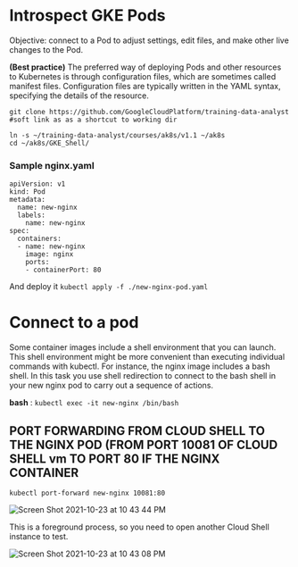 # Introspect GKE Pods

Objective: connect to a Pod to adjust settings, edit files, and make other live changes to the Pod.

**(Best practice)** The preferred way of deploying Pods and other resources to Kubernetes is through configuration files, which are sometimes called manifest files. Configuration files are typically written in the YAML syntax, specifying the details of the resource.

```
git clone https://github.com/GoogleCloudPlatform/training-data-analyst
#soft link as as a shortcut to working dir

ln -s ~/training-data-analyst/courses/ak8s/v1.1 ~/ak8s
cd ~/ak8s/GKE_Shell/
```

### Sample nginx.yaml

```
apiVersion: v1
kind: Pod
metadata:
  name: new-nginx
  labels:
    name: new-nginx
spec:
  containers:
  - name: new-nginx
    image: nginx
    ports:
    - containerPort: 80
  ```
  
  And deploy it ```kubectl apply -f ./new-nginx-pod.yaml```

# Connect to a pod

Some container images include a shell environment that you can launch. This shell environment might be more convenient than executing individual commands with kubectl. For instance, the nginx image includes a bash shell. In this task you use shell redirection to connect to the bash shell in your new nginx pod to carry out a sequence of actions.

**bash** : ```kubectl exec -it new-nginx /bin/bash```

## PORT FORWARDING FROM CLOUD SHELL TO THE NGINX POD (FROM PORT 10081 OF CLOUD SHELL vm TO PORT 80 IF THE NGINX CONTAINER
```kubectl port-forward new-nginx 10081:80```

![Screen Shot 2021-10-23 at 10 43 44 PM](https://user-images.githubusercontent.com/40435982/138578115-183a92ee-65c0-4cf5-a58f-dbca58152ace.png)

This is a foreground process, so you need to open another Cloud Shell instance to test.

![Screen Shot 2021-10-23 at 10 43 08 PM](https://user-images.githubusercontent.com/40435982/138578102-ae0864ba-9180-4c29-b25c-e9b51536dc52.png)

